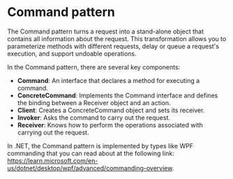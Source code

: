 # Command pattern

The Command pattern turns a request into a stand-alone object that contains all information about the request. This transformation allows you to parameterize methods with different requests, delay or queue a request's execution, and support undoable operations. 

In the Command pattern, there are several key components:
- **Command**: An interface that declares a method for executing a command.
- **ConcreteCommand**: Implements the Command interface and defines the binding between a Receiver object and an action.
- **Client**: Creates a ConcreteCommand object and sets its receiver.
- **Invoker**: Asks the command to carry out the request.
- **Receiver**: Knows how to perform the operations associated with carrying out the request.

In .NET, the Command pattern is implemented by types like WPF commanding that you can read about at the following link: https://learn.microsoft.com/en-us/dotnet/desktop/wpf/advanced/commanding-overview.
